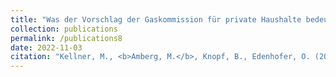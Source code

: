 ```yaml
---
title: "Was der Vorschlag der Gaskommission für private Haushalte bedeutet"
collection: publications
permalink: /publications8
date: 2022-11-03
citation: "Kellner, M., <b>Amberg, M.</b>, Knopf, B., Edenhofer, O. (2022). [Was der Vorschlag der Gaskommission für private Haushalte bedeutet: Substanzielle Entlastung, aber sozial unausgewogen](https://www.mcc-berlin.net/fileadmin/data/C18_MCC_Publications/2022_MCC_Analyse_Ergebnisse_Gaskommission.pdf). <i>MCC-Arbeitspapier</i>."
---
```

